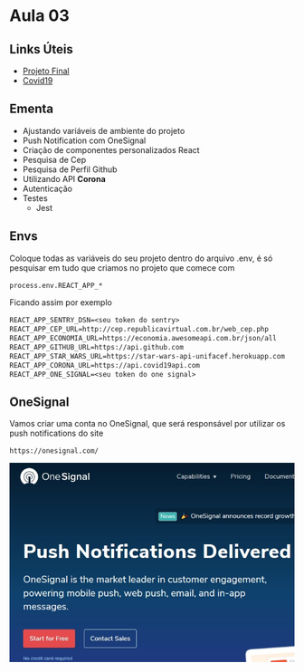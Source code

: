 # Aula 03

## Links Úteis

* [Projeto Final](https://github.com/juninmd/unifacef-react-typescript)
* [Covid19](https://documenter.getpostman.com/view/10808728/SzS8rjbc?version=latest)

## Ementa

* Ajustando variáveis de ambiente do projeto
* Push Notification com OneSignal
* Criação de componentes personalizados React
* Pesquisa de Cep
* Pesquisa de Perfil Github
* Utilizando API **Corona**
* Autenticação
* Testes
  * Jest

## Envs

Coloque todas as variáveis do seu projeto dentro do arquivo .env,
é só pesquisar em tudo que criamos no projeto que comece com

```env
process.env.REACT_APP_*
```

Ficando assim por exemplo

```.env
REACT_APP_SENTRY_DSN=<seu token do sentry>
REACT_APP_CEP_URL=http://cep.republicavirtual.com.br/web_cep.php
REACT_APP_ECONOMIA_URL=https://economia.awesomeapi.com.br/json/all
REACT_APP_GITHUB_URL=https://api.github.com
REACT_APP_STAR_WARS_URL=https://star-wars-api-unifacef.herokuapp.com
REACT_APP_CORONA_URL=https://api.covid19api.com
REACT_APP_ONE_SIGNAL=<seu token do one signal>
```

## OneSignal

Vamos criar uma conta no OneSignal, que será responsável por utilizar os push notifications do site

```text
https://onesignal.com/
```

![imagem](./imagens/onesignal.jpg)